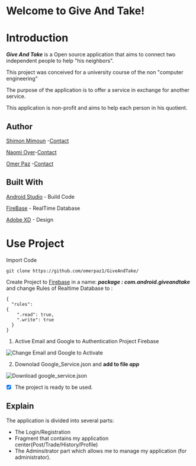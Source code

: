 # Welcome to Give And Take!

# Introduction

***Give And Take*** is a Open source application that aims to connect two independent people to help "his neighbors".

This project was conceived for a university course of the non "computer engineering"

The purpose of the application is to offer a service in exchange for another service.

This application is non-profit and aims to help each person in his quotient.

## Author
[Shimon Mimoun](https://github.com/ShimonMimoun) -[Contact](mailto:shimon1705@gmail.com)

[Naomi Oyer](https://github.com/NaomiO)-[Contact](naomioyer95@gmail.com)

[Omer Paz](https://github.com/omerpaz1) -[Contact](omerpaz93@gmail.com)

##  Built With
[Android Studio](https://developer.android.com/studio/?gclid=CjwKCAiA8qLvBRAbEiwAE_ZzPastymvPMHVYr11FGfbx5wJFjzZ-34ZvL5jDXY-WROwxh6CK4aHlVhoCG1sQAvD_BwE) - Build Code

[FireBase](https://firebase.google.com/) - RealTime Database 

[Adobe XD](https://www.adobe.com/fr/products/xd.html) - Design




# Use Project 

 Import Code

    git clone https://github.com/omerpaz1/GiveAndTake/

Create Project to [Firebase](https://firebase.google.com/) in a name:
***package : com.android.giveandtake*** and change Rules of Realtime Database to :

    {
      "rules": 
    {
        ".read": true,
        ".write": true
      }
    }


 1. Active  Email and Google to Authentication Project Firebase


![Change Email and Google to Activate](https://lh3.googleusercontent.com/bp5Sf_tcyMeXmoh9skmZgriQ5P_zcAQPqRzrcZBoZ1piMMyFFTOnoaF5ZL_UuPTRNzZ9AM_ABkE "Auth")

 2. Downolad Google_Service.json and **add to file *app***

![Download google_service.json](https://lh3.googleusercontent.com/Cd4tv3b9gxGvAqiKY5IqvXUbWFc13tJ4zzm0dw0aXUDzlqTghD-aZqvJWkG9oSVeFu5CISCjoGc "GoogleServicefile")

 - [x] The project is ready to be used.
 
## Explain 

The application is divided into several parts:

 - The Login/Registration
 - Fragment that contains my application center(Post/Trade/History/Profile)
 - The Adminsitrator part which allows me to manage my application (for
   administrator).
